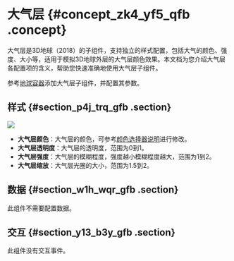 # 大气层 {#concept_zk4_yf5_qfb .concept}

大气层是3D地球（2018）的子组件，支持独立的样式配置，包括大气的颜色、强度、大小等，适用于模拟3D地球外层的大气层颜色效果。本文档为您介绍大气层各配置项的含义，帮助您快速准确地使用大气层子组件。

参考[地球容器](cn.zh-CN/用户指南/组件指南/3D地球（2018）/地球容器.md#)添加大气层子组件，并配置其参数。

## 样式 {#section_p4j_trq_gfb .section}

![](http://static-aliyun-doc.oss-cn-hangzhou.aliyuncs.com/assets/img/41477/155745547921452_zh-CN.png)

-   **大气层颜色**：大气层的颜色，可参考[颜色选择器说明](cn.zh-CN/用户指南/管理组件/设置组件样式/配置项说明.md#section_kdw_vj4_t2b)进行修改。
-   **大气层透明度**：大气层的透明度，范围为0到1。
-   **大气层强度**：大气层的模糊程度，强度越小模糊程度越大，范围为1到2。
-   **大气层缩放**：大气层光圈的大小，范围为1.5到2。

## 数据 {#section_w1h_wqr_gfb .section}

此组件不需要配置数据。

## 交互 {#section_y13_b3y_gfb .section}

此组件没有交互事件。

